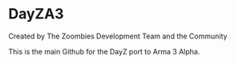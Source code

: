 DayZA3
======

Created by The Zoombies Development Team and the Community


This is the main Github for the DayZ port to Arma 3 Alpha.
